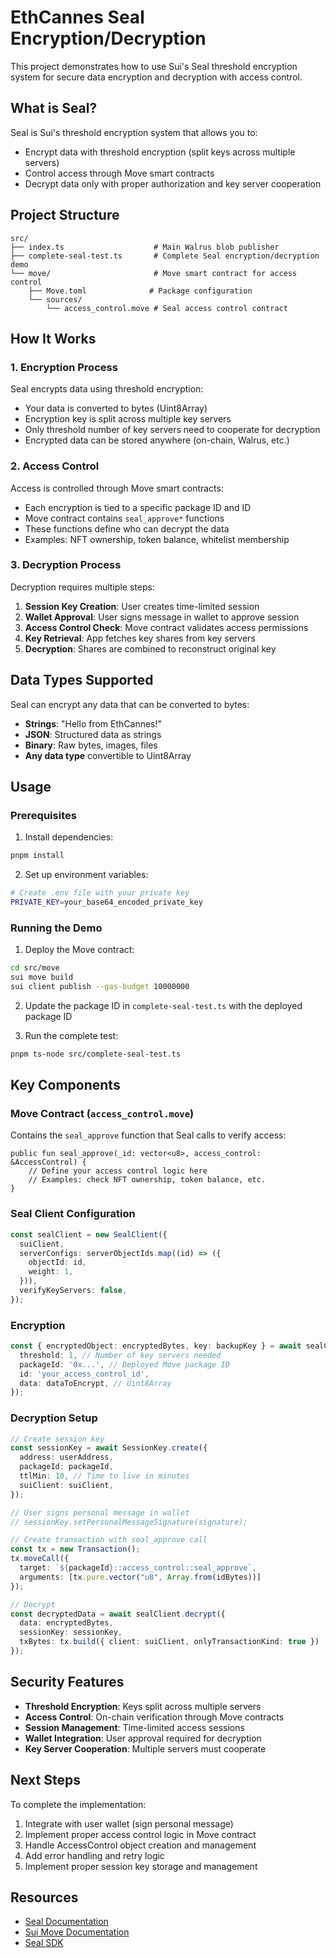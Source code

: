 # EthCannes Seal Encryption/Decryption

This project demonstrates how to use Sui's Seal threshold encryption system for secure data encryption and decryption with access control.

## What is Seal?

Seal is Sui's threshold encryption system that allows you to:
- Encrypt data with threshold encryption (split keys across multiple servers)
- Control access through Move smart contracts
- Decrypt data only with proper authorization and key server cooperation

## Project Structure

```
src/
├── index.ts                    # Main Walrus blob publisher
├── complete-seal-test.ts       # Complete Seal encryption/decryption demo
└── move/                       # Move smart contract for access control
    ├── Move.toml              # Package configuration
    └── sources/
        └── access_control.move # Seal access control contract
```

## How It Works

### 1. Encryption Process

Seal encrypts data using threshold encryption:
- Your data is converted to bytes (Uint8Array)
- Encryption key is split across multiple key servers
- Only threshold number of key servers need to cooperate for decryption
- Encrypted data can be stored anywhere (on-chain, Walrus, etc.)

### 2. Access Control

Access is controlled through Move smart contracts:
- Each encryption is tied to a specific package ID and ID
- Move contract contains `seal_approve*` functions
- These functions define who can decrypt the data
- Examples: NFT ownership, token balance, whitelist membership

### 3. Decryption Process

Decryption requires multiple steps:
1. **Session Key Creation**: User creates time-limited session
2. **Wallet Approval**: User signs message in wallet to approve session
3. **Access Control Check**: Move contract validates access permissions
4. **Key Retrieval**: App fetches key shares from key servers
5. **Decryption**: Shares are combined to reconstruct original key

## Data Types Supported

Seal can encrypt any data that can be converted to bytes:
- **Strings**: "Hello from EthCannes!"
- **JSON**: Structured data as strings
- **Binary**: Raw bytes, images, files
- **Any data type** convertible to Uint8Array

## Usage

### Prerequisites

1. Install dependencies:
```bash
pnpm install
```

2. Set up environment variables:
```bash
# Create .env file with your private key
PRIVATE_KEY=your_base64_encoded_private_key
```

### Running the Demo

1. Deploy the Move contract:
```bash
cd src/move
sui move build
sui client publish --gas-budget 10000000
```

2. Update the package ID in `complete-seal-test.ts` with the deployed package ID

3. Run the complete test:
```bash
pnpm ts-node src/complete-seal-test.ts
```

## Key Components

### Move Contract (`access_control.move`)

Contains the `seal_approve` function that Seal calls to verify access:
```move
public fun seal_approve(_id: vector<u8>, access_control: &AccessControl) {
    // Define your access control logic here
    // Examples: check NFT ownership, token balance, etc.
}
```

### Seal Client Configuration

```typescript
const sealClient = new SealClient({
  suiClient,
  serverConfigs: serverObjectIds.map((id) => ({
    objectId: id,
    weight: 1,
  })),
  verifyKeyServers: false,
});
```

### Encryption

```typescript
const { encryptedObject: encryptedBytes, key: backupKey } = await sealClient.encrypt({
  threshold: 1, // Number of key servers needed
  packageId: '0x...', // Deployed Move package ID
  id: 'your_access_control_id',
  data: dataToEncrypt, // Uint8Array
});
```

### Decryption Setup

```typescript
// Create session key
const sessionKey = await SessionKey.create({
  address: userAddress,
  packageId: packageId,
  ttlMin: 10, // Time to live in minutes
  suiClient: suiClient,
});

// User signs personal message in wallet
// sessionKey.setPersonalMessageSignature(signature);

// Create transaction with seal_approve call
const tx = new Transaction();
tx.moveCall({
  target: `${packageId}::access_control::seal_approve`,
  arguments: [tx.pure.vector("u8", Array.from(idBytes))]
});

// Decrypt
const decryptedData = await sealClient.decrypt({
  data: encryptedBytes,
  sessionKey: sessionKey,
  txBytes: tx.build({ client: suiClient, onlyTransactionKind: true })
});
```

## Security Features

- **Threshold Encryption**: Keys split across multiple servers
- **Access Control**: On-chain verification through Move contracts
- **Session Management**: Time-limited access sessions
- **Wallet Integration**: User approval required for decryption
- **Key Server Cooperation**: Multiple servers must cooperate

## Next Steps

To complete the implementation:
1. Integrate with user wallet (sign personal message)
2. Implement proper access control logic in Move contract
3. Handle AccessControl object creation and management
4. Add error handling and retry logic
5. Implement proper session key storage and management

## Resources

- [Seal Documentation](https://docs.sui.io/guides/developer/advanced/seal)
- [Sui Move Documentation](https://docs.sui.io/guides/developer/move)
- [Seal SDK](https://www.npmjs.com/package/@mysten/seal) 